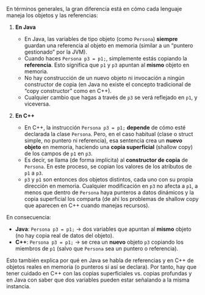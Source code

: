 En términos generales, la gran diferencia está en cómo cada lenguaje maneja los objetos y las referencias:

1. **En Java**  
   - En Java, las variables de tipo objeto (como `Persona`) **siempre** guardan una referencia al objeto en memoria (similar a un “puntero gestionado” por la JVM).  
   - Cuando haces `Persona p3 = p1;`, simplemente estás copiando la **referencia**. Esto significa que `p1` y `p3` apuntan al **mismo** objeto en memoria.  
   - No hay construcción de un nuevo objeto ni invocación a ningún constructor de copia (en Java no existe el concepto tradicional de “copy constructor” como en C++).  
   - Cualquier cambio que hagas a través de `p3` se verá reflejado en `p1`, y viceversa.

2. **En C++**  
   - En C++, la instrucción `Persona p3 = p1;` **depende** de cómo esté declarada la clase `Persona`. Pero, en el caso habitual (clase o struct simple, no puntero ni referencia), esa sentencia crea un **nuevo objeto** en memoria, haciendo una **copia superficial** (shallow copy) de los campos de `p1` en `p3`.  
   - Es decir, se llama (de forma implícita) al **constructor de copia** de `Persona`. En este proceso, se copian los valores de los atributos de `p1` a `p3`.  
   - `p3` y `p1` son entonces dos objetos distintos, cada uno con su propia dirección en memoria. Cualquier modificación en `p3` no afecta a `p1`, a menos que dentro de `Persona` haya punteros a datos dinámicos y la copia superficial los comparta (de ahí los problemas de shallow copy que aparecen en C++ cuando manejas recursos).  

En consecuencia:

- **Java**: `Persona p3 = p1;` → dos variables que apuntan al **mismo** objeto (no hay copia real de datos del objeto).  
- **C++**: `Persona p3 = p1;` → se crea un **nuevo** objeto `p3` copiando los miembros de `p1` (salvo que `Persona` sea un puntero o referencia).  

Esto también explica por qué en Java se habla de referencias y en C++ de objetos reales en memoria (o punteros si así se declara). Por tanto, hay que tener cuidado en C++ con las copias superficiales vs. copias profundas y en Java con saber que dos variables pueden estar señalando a la misma instancia.